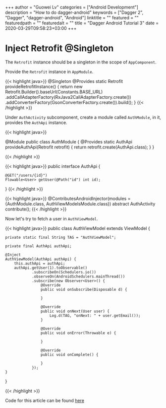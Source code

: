 +++
author = "Guowei Lv"
categories = ["Android Development"]
description = "How to do dagger-android"
keywords = ["Dagger 2", "Dagger", "dagger-android", "Android"]
linktitle = ""
featured = ""
featuredpath = ""
featuredalt = ""
title = "Dagger Android Tutorial 3"
date = 2020-03-29T09:58:23+03:00
+++

# Inject Retrofit @Singleton

The `Retrofit` instance should be a singleton in the scope of `AppComponent`.

Provide the `Retrofit` instance in `AppModule`.

{{< highlight java>}}
@Singleton
@Provides
static Retrofit provideRetrofitInstance() {
    return new Retrofit.Builder().baseUrl(Constants.BASE_URL)
            .addCallAdapterFactory(RxJava2CallAdapterFactory.create())
            .addConverterFactory(GsonConverterFactory.create()).build();
}
{{< /highlight >}}

Under `AuthActivity` subcomponent, create a module called `AuthModule`, in it, provides the `AuthApi` instance.

{{< highlight java>}}

@Module
public class AuthModule {
    @Provides
    static AuthApi provideAuthApi(Retrofit retrofit) {
        return retrofit.create(AuthApi.class);
    }
}

{{< /highlight >}}

{{< highlight java>}}
public interface AuthApi {

    @GET("/users/{id}")
    Flowable<User> getUser(@Path("id") int id);
}
{{< /highlight >}}


{{< highlight java>}}
@ContributesAndroidInjector(modules = {AuthModule.class, AuthViewModelsModule.class})
abstract AuthActivity contribute();
{{< /highlight >}}

Now let's try to fetch a user in `AuthViewModel`.

{{< highlight java>}}
public class AuthViewModel extends ViewModel {

    private static final String TAG = "AuthViewModel";

    private final AuthApi authApi;

    @Inject
    AuthViewModel(AuthApi authApi) {
        this.authApi = authApi;
        authApi.getUser(1).toObservable()
                .subscribeOn(Schedulers.io())
                .observeOn(AndroidSchedulers.mainThread())
                .subscribe(new Observer<User>() {
                    @Override
                    public void onSubscribe(Disposable d) {

                    }

                    @Override
                    public void onNext(User user) {
                        Log.d(TAG, "onNext: " + user.getEmail());
                    }

                    @Override
                    public void onError(Throwable e) {

                    }

                    @Override
                    public void onComplete() {

                    }
                });
    }
}

{{< /highlight >}}

Code for this article can be found [here](https://github.com/lvguowei/DaggerExampleFollowAlong/commit/ad65cee0e13a70c66cd6508a0c6de9af1aced763)
